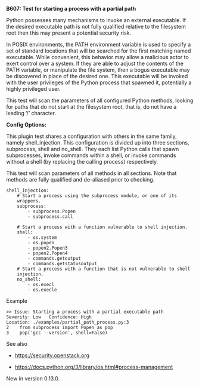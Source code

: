 **B607: Test for starting a process with a partial path**

Python possesses many mechanisms to invoke an external executable. If
the desired executable path is not fully qualified relative to the
filesystem root then this may present a potential security risk.

In POSIX environments, the PATH environment variable is used to specify
a set of standard locations that will be searched for the first matching
named executable. While convenient, this behavior may allow a malicious
actor to exert control over a system. If they are able to adjust the
contents of the PATH variable, or manipulate the file system, then a
bogus executable may be discovered in place of the desired one. This
executable will be invoked with the user privileges of the Python
process that spawned it, potentially a highly privileged user.

This test will scan the parameters of all configured Python methods,
looking for paths that do not start at the filesystem root, that is, do
not have a leading ‘/’ character.

**Config Options:**

This plugin test shares a configuration with others in the same family,
namely shell\_injection. This configuration is divided up into three
sections, subprocess, shell and no\_shell. They each list Python calls
that spawn subprocesses, invoke commands within a shell, or invoke
commands without a shell (by replacing the calling process)
respectively.

This test will scan parameters of all methods in all sections. Note that
methods are fully qualified and de-aliased prior to checking.

    shell_injection:
        # Start a process using the subprocess module, or one of its
        wrappers.
        subprocess:
            - subprocess.Popen
            - subprocess.call

        # Start a process with a function vulnerable to shell injection.
        shell:
            - os.system
            - os.popen
            - popen2.Popen3
            - popen2.Popen4
            - commands.getoutput
            - commands.getstatusoutput
        # Start a process with a function that is not vulnerable to shell
        injection.
        no_shell:
            - os.execl
            - os.execle

Example  

<!-- -->

    >> Issue: Starting a process with a partial executable path
    Severity: Low   Confidence: High
    Location: ./examples/partial_path_process.py:3
    2    from subprocess import Popen as pop
    3    pop('gcc --version', shell=False)

See also

-   <https://security.openstack.org>

-   <https://docs.python.org/3/library/os.html#process-management>

New in version 0.13.0.
